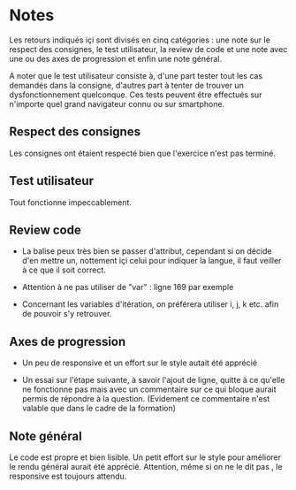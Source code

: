 # Notes

Les retours indiqués içi sont divisés en cinq catégories : une note sur le respect des consignes, le test utilisateur, la review de code et une note avec une ou des axes de progression et enfin une note général.

A noter que le test utilisateur consiste à, d'une part tester tout les cas demandés dans la consigne, d'autres part à tenter de trouver un dysfonctionnement quelconque. Ces tests peuvent être effectués sur n'importe quel grand navigateur connu ou sur smartphone.

## Respect des consignes

Les consignes ont étaient respecté bien  que l'exercice n'est pas terminé.

## Test utilisateur

Tout fonctionne impeccablement.

## Review code

- La balise <html> peux très bien se passer d'attribut, cependant si on décide d'en mettre un, nottement içi celui pour indiquer la langue, il faut veiller à ce que il soit correct.

- Attention à ne pas utiliser de "var" : ligne 169 par exemple

- Concernant les variables d'itération, on préférera utiliser i, j, k etc. afin de pouvoir s'y retrouver. 


## Axes de progression

- Un peu de responsive et un effort sur le style autait été apprécié

- Un essai sur l'étape suivante, à savoir l'ajout de ligne, quitte à ce qu'elle ne fonctionne pas mais avec un commentaire sur ce qui bloque aurait permis de répondre à la question. (Evidement ce commentaire n'est valable que dans le cadre de la formation)

## Note général

Le code est propre et bien lisible. Un petit effort sur le style pour améliorer le rendu général aurait été apprécié. Attention, même si on ne le dit pas , le responsive est toujours attendu. 


